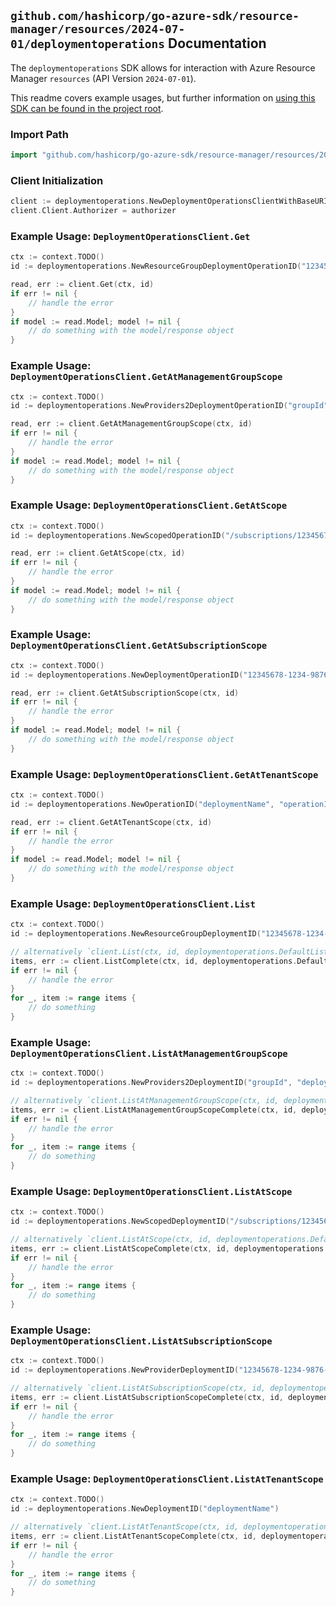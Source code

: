 
## `github.com/hashicorp/go-azure-sdk/resource-manager/resources/2024-07-01/deploymentoperations` Documentation

The `deploymentoperations` SDK allows for interaction with Azure Resource Manager `resources` (API Version `2024-07-01`).

This readme covers example usages, but further information on [using this SDK can be found in the project root](https://github.com/hashicorp/go-azure-sdk/tree/main/docs).

### Import Path

```go
import "github.com/hashicorp/go-azure-sdk/resource-manager/resources/2024-07-01/deploymentoperations"
```


### Client Initialization

```go
client := deploymentoperations.NewDeploymentOperationsClientWithBaseURI("https://management.azure.com")
client.Client.Authorizer = authorizer
```


### Example Usage: `DeploymentOperationsClient.Get`

```go
ctx := context.TODO()
id := deploymentoperations.NewResourceGroupDeploymentOperationID("12345678-1234-9876-4563-123456789012", "example-resource-group", "deploymentName", "operationId")

read, err := client.Get(ctx, id)
if err != nil {
	// handle the error
}
if model := read.Model; model != nil {
	// do something with the model/response object
}
```


### Example Usage: `DeploymentOperationsClient.GetAtManagementGroupScope`

```go
ctx := context.TODO()
id := deploymentoperations.NewProviders2DeploymentOperationID("groupId", "deploymentName", "operationId")

read, err := client.GetAtManagementGroupScope(ctx, id)
if err != nil {
	// handle the error
}
if model := read.Model; model != nil {
	// do something with the model/response object
}
```


### Example Usage: `DeploymentOperationsClient.GetAtScope`

```go
ctx := context.TODO()
id := deploymentoperations.NewScopedOperationID("/subscriptions/12345678-1234-9876-4563-123456789012/resourceGroups/some-resource-group", "deploymentName", "operationId")

read, err := client.GetAtScope(ctx, id)
if err != nil {
	// handle the error
}
if model := read.Model; model != nil {
	// do something with the model/response object
}
```


### Example Usage: `DeploymentOperationsClient.GetAtSubscriptionScope`

```go
ctx := context.TODO()
id := deploymentoperations.NewDeploymentOperationID("12345678-1234-9876-4563-123456789012", "deploymentName", "operationId")

read, err := client.GetAtSubscriptionScope(ctx, id)
if err != nil {
	// handle the error
}
if model := read.Model; model != nil {
	// do something with the model/response object
}
```


### Example Usage: `DeploymentOperationsClient.GetAtTenantScope`

```go
ctx := context.TODO()
id := deploymentoperations.NewOperationID("deploymentName", "operationId")

read, err := client.GetAtTenantScope(ctx, id)
if err != nil {
	// handle the error
}
if model := read.Model; model != nil {
	// do something with the model/response object
}
```


### Example Usage: `DeploymentOperationsClient.List`

```go
ctx := context.TODO()
id := deploymentoperations.NewResourceGroupDeploymentID("12345678-1234-9876-4563-123456789012", "example-resource-group", "deploymentName")

// alternatively `client.List(ctx, id, deploymentoperations.DefaultListOperationOptions())` can be used to do batched pagination
items, err := client.ListComplete(ctx, id, deploymentoperations.DefaultListOperationOptions())
if err != nil {
	// handle the error
}
for _, item := range items {
	// do something
}
```


### Example Usage: `DeploymentOperationsClient.ListAtManagementGroupScope`

```go
ctx := context.TODO()
id := deploymentoperations.NewProviders2DeploymentID("groupId", "deploymentName")

// alternatively `client.ListAtManagementGroupScope(ctx, id, deploymentoperations.DefaultListAtManagementGroupScopeOperationOptions())` can be used to do batched pagination
items, err := client.ListAtManagementGroupScopeComplete(ctx, id, deploymentoperations.DefaultListAtManagementGroupScopeOperationOptions())
if err != nil {
	// handle the error
}
for _, item := range items {
	// do something
}
```


### Example Usage: `DeploymentOperationsClient.ListAtScope`

```go
ctx := context.TODO()
id := deploymentoperations.NewScopedDeploymentID("/subscriptions/12345678-1234-9876-4563-123456789012/resourceGroups/some-resource-group", "deploymentName")

// alternatively `client.ListAtScope(ctx, id, deploymentoperations.DefaultListAtScopeOperationOptions())` can be used to do batched pagination
items, err := client.ListAtScopeComplete(ctx, id, deploymentoperations.DefaultListAtScopeOperationOptions())
if err != nil {
	// handle the error
}
for _, item := range items {
	// do something
}
```


### Example Usage: `DeploymentOperationsClient.ListAtSubscriptionScope`

```go
ctx := context.TODO()
id := deploymentoperations.NewProviderDeploymentID("12345678-1234-9876-4563-123456789012", "deploymentName")

// alternatively `client.ListAtSubscriptionScope(ctx, id, deploymentoperations.DefaultListAtSubscriptionScopeOperationOptions())` can be used to do batched pagination
items, err := client.ListAtSubscriptionScopeComplete(ctx, id, deploymentoperations.DefaultListAtSubscriptionScopeOperationOptions())
if err != nil {
	// handle the error
}
for _, item := range items {
	// do something
}
```


### Example Usage: `DeploymentOperationsClient.ListAtTenantScope`

```go
ctx := context.TODO()
id := deploymentoperations.NewDeploymentID("deploymentName")

// alternatively `client.ListAtTenantScope(ctx, id, deploymentoperations.DefaultListAtTenantScopeOperationOptions())` can be used to do batched pagination
items, err := client.ListAtTenantScopeComplete(ctx, id, deploymentoperations.DefaultListAtTenantScopeOperationOptions())
if err != nil {
	// handle the error
}
for _, item := range items {
	// do something
}
```
